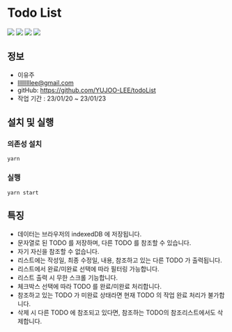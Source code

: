 # Todo List

<img src="https://img.shields.io/badge/React-61DAFB?style=flat-square&logo=react&logoColor=white"/> <img src="https://img.shields.io/badge/TypeScript-3178C6?style=flat-square&logo=typeScript&logoColor=white"/> <img src="https://img.shields.io/badge/ReactQuery-FF4154?style=flat-square&logo=ReactQuery&logoColor=white"/> <img src="https://img.shields.io/badge/Styled-components-DB7093?style=flat-square&logo=styled-components&logoColor=white"/>

## 정보
- 이유주
- lllllllllee@gmail.com
- gitHub: https://github.com/YUJOO-LEE/todoList
- 작업 기간 : 23/01/20 ~ 23/01/23

## 설치 및 실행

### 의존성 설치
```
yarn
```

### 실행
```
yarn start
```

## 특징
- 데이터는 브라우저의 indexedDB 에 저장됩니다.
- 문자열로 된 TODO 를 저장하며, 다른 TODO 를 참조할 수 있습니다.
- 자기 자신을 참조할 수 없습니다.
- 리스트에는 작성일, 최종 수정일, 내용, 참조하고 있는 다른 TODO 가 출력됩니다.
- 리스트에서 완료/미완료 선택에 따라 필터링 가능합니다.
- 리스트 출력 시 무한 스크롤 기능합니다.
- 체크박스 선택에 따라 TODO 를 완료/미완료 처리합니다.
- 참조하고 있는 TODO 가 미완료 상태라면 현재 TODO 의 작업 완료 처리가 불가합니다.
- 삭제 시 다른 TODO 에 참조되고 있다면, 참조하는 TODO의 참조리스트에서도 삭제합니다.
